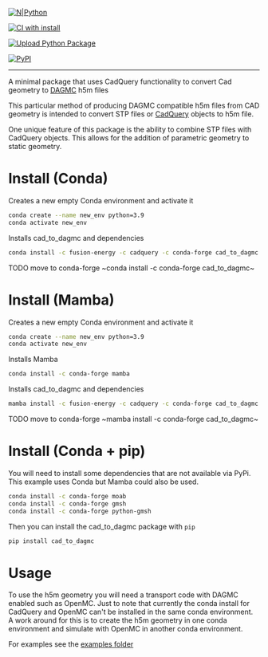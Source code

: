 
[![N|Python](https://www.python.org/static/community_logos/python-powered-w-100x40.png)](https://www.python.org)

[![CI with install](https://github.com/fusion-energy/cad_to_dagmc/actions/workflows/ci_with_install.yml/badge.svg)](https://github.com/fusion-energy/cad_to_dagmc/actions/workflows/ci_with_install.yml)

[![Upload Python Package](https://github.com/fusion-energy/cad_to_dagmc/actions/workflows/python-publish.yml/badge.svg)](https://github.com/fusion-energy/cad_to_dagmc/actions/workflows/python-publish.yml)


[![PyPI](https://img.shields.io/pypi/v/cad_to_dagmc?color=brightgreen&label=pypi&logo=grebrightgreenen&logoColor=green)](https://pypi.org/project/cad_to_dagmc/)

___

A minimal package that uses CadQuery functionality to convert Cad geometry to [DAGMC](https://github.com/svalinn/DAGMC/) h5m files

This particular method of producing DAGMC compatible h5m files from CAD geometry
is intended to convert STP files or [CadQuery](https://cadquery.readthedocs.io) objects to h5m file.

One unique feature of this package is the ability to combine STP files with CadQuery objects.
This allows for the addition of parametric geometry to static geometry.

# Install (Conda)

Creates a new empty Conda environment and activate it
```bash
conda create --name new_env python=3.9
conda activate new_env
```

Installs cad_to_dagmc and dependencies
```bash
conda install -c fusion-energy -c cadquery -c conda-forge cad_to_dagmc
```
TODO move to conda-forge ~conda install -c conda-forge cad_to_dagmc~
# Install (Mamba)

Creates a new empty Conda environment and activate it
```bash
conda create --name new_env python=3.9
conda activate new_env
```

Installs Mamba
```bash
conda install -c conda-forge mamba
```

Installs cad_to_dagmc and dependencies
```bash
mamba install -c fusion-energy -c cadquery -c conda-forge cad_to_dagmc
```
TODO move to conda-forge ~mamba install -c conda-forge cad_to_dagmc~

# Install (Conda + pip)

You will need to install some dependencies that are not available via PyPi.
This example uses Conda but Mamba could also be used.
```bash
conda install -c conda-forge moab
conda install -c conda-forge gmsh
conda install -c conda-forge python-gmsh
```

Then you can install the cad_to_dagmc package with ```pip```

```bash
pip install cad_to_dagmc
```

# Usage

To use the h5m geometry you will need a transport code with DAGMC enabled such as OpenMC.
Just to note that currently the conda install for CadQuery and OpenMC can't be installed in the same conda environment.
A work around for this is to create the h5m geometry in one conda environment and simulate with OpenMC in another conda environment.

For examples see the [examples folder](https://github.com/fusion-energy/cad_to_dagmc/tree/main/examples)
